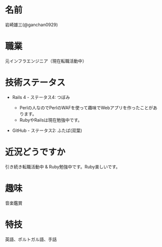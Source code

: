 # 名前

岩崎雄三(@ganchan0929)

# 職業

元インフラエンジニア（現在転職活動中）

# 技術ステータス

* Rails 4 - ステータス4: つぼみ
  - Perlの人なのでPerlのWAFを使って趣味でWebアプリを作ったことがあります。
  - RubyやRailsは現在勉強中です。

* GitHub - ステータス2: ふたば(双葉)

# 近況どうですか

引き続き転職活動中 & Ruby勉強中です。Ruby楽しいです。

# 趣味

音楽鑑賞

# 特技

英語、ポルトガル語、手話
